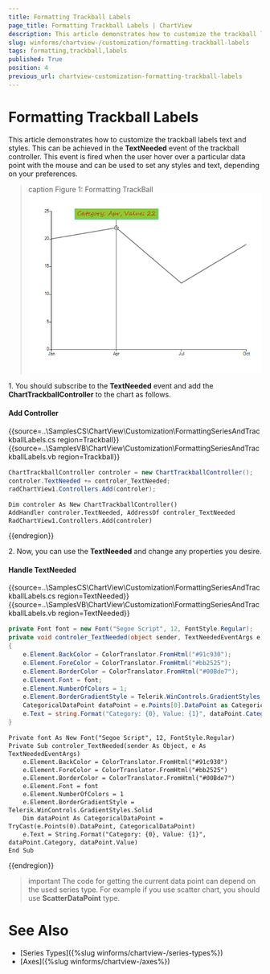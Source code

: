 ```yaml
---
title: Formatting Trackball Labels
page_title: Formatting Trackball Labels | ChartView
description: This article demonstrates how to customize the trackball labels text and styles. This can be achieved in the TextNeeded event of the trackball controller.
slug: winforms/chartview-/customization/formatting-trackball-labels
tags: formatting,trackball,labels
published: True
position: 4
previous_url: chartview-customization-formatting-trackball-labels
---
```


# Formatting Trackball Labels

This article demonstrates how to customize the trackball labels text and styles. This can be achieved in the __TextNeeded__ event of the trackball controller. This event is fired when the user hover over a particular data point with the mouse and can be used to set any styles and text, depending on your preferences.

>caption Figure 1: Formatting TrackBall
![chartview-customization-formatting-trackball-labels 001](images/chartview-customization-formatting-trackball-labels001.png)

1\. You should subscribe to the __TextNeeded__ event and add the __ChartTrackballController__ to the chart as follows. 

#### Add Controller

{{source=..\SamplesCS\ChartView\Customization\FormattingSeriesAndTrackballLabels.cs region=Trackball}} 
{{source=..\SamplesVB\ChartView\Customization\FormattingSeriesAndTrackballLabels.vb region=Trackball}} 

````C#
ChartTrackballController controler = new ChartTrackballController();
controler.TextNeeded += controler_TextNeeded;
radChartView1.Controllers.Add(controler);

````
````VB.NET
Dim controler As New ChartTrackballController()
AddHandler controler.TextNeeded, AddressOf controler_TextNeeded
RadChartView1.Controllers.Add(controler)

````

{{endregion}} 

2\. Now, you can use the __TextNeeded__ and change any properties you desire. 

#### Handle TextNeeded
	
{{source=..\SamplesCS\ChartView\Customization\FormattingSeriesAndTrackballLabels.cs region=TextNeeded}} 
{{source=..\SamplesVB\ChartView\Customization\FormattingSeriesAndTrackballLabels.vb region=TextNeeded}} 

````C#
private Font font = new Font("Segoe Script", 12, FontStyle.Regular);
private void controler_TextNeeded(object sender, TextNeededEventArgs e)
{
    e.Element.BackColor = ColorTranslator.FromHtml("#91c930");
    e.Element.ForeColor = ColorTranslator.FromHtml("#bb2525");
    e.Element.BorderColor = ColorTranslator.FromHtml("#00Bde7");
    e.Element.Font = font;
    e.Element.NumberOfColors = 1;
    e.Element.BorderGradientStyle = Telerik.WinControls.GradientStyles.Solid;
    CategoricalDataPoint dataPoint = e.Points[0].DataPoint as CategoricalDataPoint;
    e.Text = string.Format("Category: {0}, Value: {1}", dataPoint.Category, dataPoint.Value);
}

````
````VB.NET
Private font As New Font("Segoe Script", 12, FontStyle.Regular)
Private Sub controler_TextNeeded(sender As Object, e As TextNeededEventArgs)
    e.Element.BackColor = ColorTranslator.FromHtml("#91c930")
    e.Element.ForeColor = ColorTranslator.FromHtml("#bb2525")
    e.Element.BorderColor = ColorTranslator.FromHtml("#00Bde7")
    e.Element.Font = font
    e.Element.NumberOfColors = 1
    e.Element.BorderGradientStyle = Telerik.WinControls.GradientStyles.Solid
    Dim dataPoint As CategoricalDataPoint = TryCast(e.Points(0).DataPoint, CategoricalDataPoint)
    e.Text = String.Format("Category: {0}, Value: {1}", dataPoint.Category, dataPoint.Value)
End Sub

````

{{endregion}}  

>important The code for getting the current data point can depend on the used series type. For example if you use scatter chart, you should use __ScatterDataPoint__ type.
>

# See Also

* [Series Types]({%slug winforms/chartview-/series-types%})
* [Axes]({%slug winforms/chartview-/axes%})
